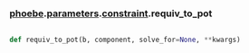 ### [phoebe](phoebe.md).[parameters](phoebe.parameters.md).[constraint](phoebe.parameters.constraint.md).requiv_to_pot

```py

def requiv_to_pot(b, component, solve_for=None, **kwargs)

```


